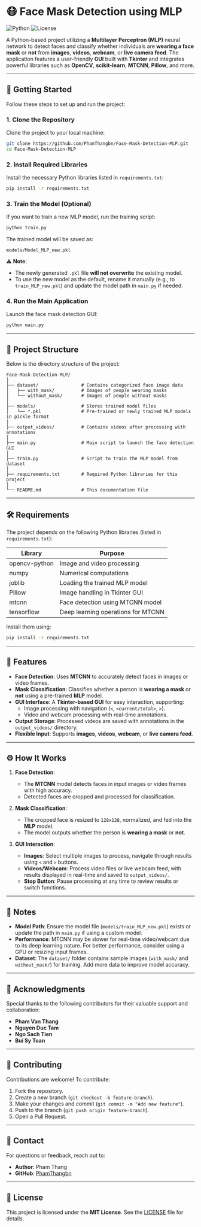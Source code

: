 # 😷 Face Mask Detection using MLP

![Python](https://img.shields.io/badge/python-3.8%2B-blue)
![License](https://img.shields.io/badge/license-MIT-green)

A Python-based project utilizing a **Multilayer Perceptron (MLP)** neural network to detect faces and classify whether individuals are **wearing a face mask** or **not** from **images**, **videos**, **webcam**, or **live camera feed**. The application features a user-friendly **GUI** built with **Tkinter** and integrates powerful libraries such as **OpenCV**, **scikit-learn**, **MTCNN**, **Pillow**, and more.

---

## 🚀 Getting Started

Follow these steps to set up and run the project:

### 1. Clone the Repository

Clone the project to your local machine:

```bash
git clone https://github.com/PhamThangbn/Face-Mask-Detection-MLP.git
cd Face-Mask-Detection-MLP
```

### 2. Install Required Libraries

Install the necessary Python libraries listed in `requirements.txt`:

```bash
pip install -r requirements.txt
```

### 3. Train the Model (Optional)

If you want to train a new MLP model, run the training script:

```bash
python train.py
```

The trained model will be saved as:

```
models/Model_MLP_new.pkl
```

⚠️ **Note**:

- The newly generated `.pkl` file **will not overwrite** the existing model.
- To use the new model as the default, rename it manually (e.g., to `train_MLP_new.pkl`) and update the model path in `main.py` if needed.

### 4. Run the Main Application

Launch the face mask detection GUI:

```bash
python main.py
```

---

## 📂 Project Structure

Below is the directory structure of the project:

```
Face-Mask-Detection-MLP/
│
├── dataset/                # Contains categorized face image data
│   ├── with_mask/          # Images of people wearing masks
│   └── without_mask/       # Images of people without masks
│
├── models/                 # Stores trained model files
│   └── *.pkl               # Pre-trained or newly trained MLP models in pickle format
│
├── output_videos/          # Contains videos after processing with annotations
│
├── main.py                 # Main script to launch the face detection GUI
│
├── train.py                # Script to train the MLP model from dataset
│
├── requirements.txt        # Required Python libraries for this project
│
└── README.md               # This documentation file
```

---

## 🛠️ Requirements

The project depends on the following Python libraries (listed in `requirements.txt`):

| Library       | Purpose                            |
| ------------- | ---------------------------------- |
| opencv-python | Image and video processing         |
| numpy         | Numerical computations             |
| joblib        | Loading the trained MLP model      |
| Pillow        | Image handling in Tkinter GUI      |
| mtcnn         | Face detection using MTCNN model   |
| tensorflow    | Deep learning operations for MTCNN |

Install them using:

```bash
pip install -r requirements.txt
```

---

## 🎯 Features

- **Face Detection**: Uses **MTCNN** to accurately detect faces in images or video frames.
- **Mask Classification**: Classifies whether a person is **wearing a mask** or **not** using a pre-trained **MLP** model.
- **GUI Interface**: A **Tkinter-based GUI** for easy interaction, supporting:
  - Image processing with navigation (`<`, `<current/total>`, `>`).
  - Video and webcam processing with real-time annotations.
- **Output Storage**: Processed videos are saved with annotations in the `output_videos/` directory.
- **Flexible Input**: Supports **images**, **videos**, **webcam**, or **live camera feed**.

---

## ⚙️ How It Works

1. **Face Detection**:

   - The **MTCNN** model detects faces in input images or video frames with high accuracy.
   - Detected faces are cropped and processed for classification.

2. **Mask Classification**:

   - The cropped face is resized to `128x128`, normalized, and fed into the **MLP** model.
   - The model outputs whether the person is **wearing a mask** or **not**.

3. **GUI Interaction**:
   - **Images**: Select multiple images to process, navigate through results using `<` and `>` buttons.
   - **Videos/Webcam**: Process video files or live webcam feed, with results displayed in real-time and saved to `output_videos/`.
   - **Stop Button**: Pause processing at any time to review results or switch functions.

---

## 📝 Notes

- **Model Path**: Ensure the model file (`models/train_MLP_new.pkl`) exists or update the path in `main.py` if using a custom model.
- **Performance**: MTCNN may be slower for real-time video/webcam due to its deep learning nature. For better performance, consider using a GPU or resizing input frames.
- **Dataset**: The `dataset/` folder contains sample images (`with_mask/` and `without_mask/`) for training. Add more data to improve model accuracy.

---

## 🙏 Acknowledgments

Special thanks to the following contributors for their valuable support and collaboration:

- **Pham Van Thang**
- **Nguyen Duc Tam**
- **Ngo Sach Tien**
- **Bui Sy Toan**

---

## 🤝 Contributing

Contributions are welcome! To contribute:

1. Fork the repository.
2. Create a new branch (`git checkout -b feature-branch`).
3. Make your changes and commit (`git commit -m "Add new feature"`).
4. Push to the branch (`git push origin feature-branch`).
5. Open a Pull Request.

---

## 📧 Contact

For questions or feedback, reach out to:

- **Author**: Pham Thang
- **GitHub**: [PhamThangbn](https://github.com/PhamThangbn)

---

## 📜 License

This project is licensed under the **MIT License**. See the [LICENSE](LICENSE) file for details.
